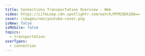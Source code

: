 ```yaml
---
title: Connections Transportation Overview - Web
video: https://LifeLoop.cdn.spotlightr.com/watch/MTM2ODk2OA==
cover: /images/cms/youtube-cover.png
isNew: false
isMobile: false
topics:
  - transportation
userTypes:
  - connection
---
```

